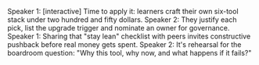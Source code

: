 Speaker 1: [interactive] Time to apply it: learners craft their own six-tool stack under two hundred and fifty dollars.
Speaker 2: They justify each pick, list the upgrade trigger and nominate an owner for governance.
Speaker 1: Sharing that "stay lean" checklist with peers invites constructive pushback before real money gets spent.
Speaker 2: It's rehearsal for the boardroom question: "Why this tool, why now, and what happens if it fails?"
